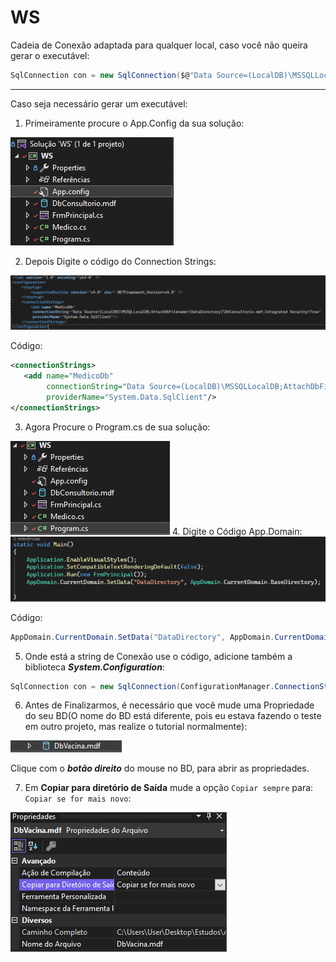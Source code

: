 # WS

Cadeia de Conexão adaptada para qualquer local, caso você não queira gerar o executável:
```C#
SqlConnection con = new SqlConnection($@"Data Source=(LocalDB)\MSSQLLocalDB;AttachDbFilename=""{Path.GetFullPath(Path.Combine(AppDomain.CurrentDomain.BaseDirectory, @"..\..\"))}nomeDoBanco.mdf"";Integrated Security=True");
```
---
Caso seja necessário gerar um executável:

 1. Primeiramente procure o App.Config da sua solução:
 <img src="https://github.com/VictorHMSforne/WS09-WorldSkillsDesktop/blob/master/Etapas/passo-1.png"/>

 2. Depois Digite o código do Connection Strings:
 <img src="https://github.com/VictorHMSforne/WS09-WorldSkillsDesktop/blob/master/Etapas/passo-2.png"/>

 Código:
 ```xml
<connectionStrings>
    <add name="MedicoDb"
         connectionString="Data Source=(LocalDB)\MSSQLLocalDB;AttachDbFilename=|DataDirectory|\nomeDoBanco.mdf;Integrated Security=True"
         providerName="System.Data.SqlClient"/>
</connectionStrings>
 ```

3. Agora Procure o Program.cs de sua solução:
<img src="https://github.com/VictorHMSforne/WS09-WorldSkillsDesktop/blob/master/Etapas/passo-3.png"/>
4. Digite o Código App.Domain:
<img src="https://github.com/VictorHMSforne/WS09-WorldSkillsDesktop/blob/master/Etapas/passo-4.png"/>

Código:
```C#
AppDomain.CurrentDomain.SetData("DataDirectory", AppDomain.CurrentDomain.BaseDirectory);
```

5. Onde está a string de Conexão use o código, adicione também a biblioteca ***System.Configuration***:
```C#
SqlConnection con = new SqlConnection(ConfigurationManager.ConnectionStrings["nomeUsado no add name da etapa 2"].ConnectionString);
```

6. Antes de Finalizarmos, é necessário que você mude uma Propriedade do seu BD(O nome do BD está diferente, pois eu estava fazendo o teste em outro projeto, mas realize o tutorial normalmente):
<img src="https://github.com/VictorHMSforne/WS09-WorldSkillsDesktop/blob/master/Etapas/passo-5.png"/>

Clique com o ***botão direito*** do mouse no BD, para abrir as propriedades.

7. Em **Copiar para diretório de Saída** mude a opção `Copiar sempre` para: `Copiar se for mais novo`:

<img src="https://github.com/VictorHMSforne/WS09-WorldSkillsDesktop/blob/master/Etapas/passo-6.png"/>
 


